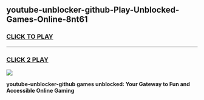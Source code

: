 
## youtube-unblocker-github-Play-Unblocked-Games-Online-8nt61
<h3>
<a href="https://premium76.site?title=youtube-unblocker-github&ref=25A">CLICK TO PLAY</a></h3>
<hr>

<h3>
<a href="https://premium76.site?title=youtube-unblocker-github&ref=25A">CLICK 2 PLAY</a>
  
</h3>

<a href="https://premium76.site?title=youtube-unblocker-github&ref=25A"><img src="https://clearcache.store/games.png"></a>


**youtube-unblocker-github games unblocked: Your Gateway to Fun and Accessible Online Gaming**

